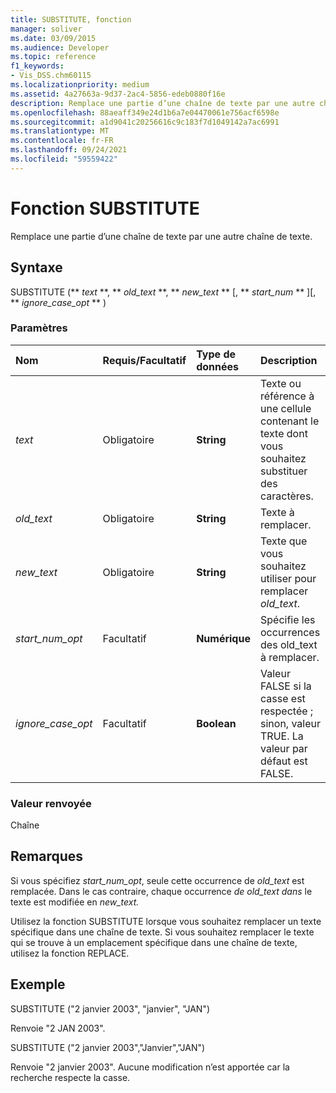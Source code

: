 ```yaml
---
title: SUBSTITUTE, fonction
manager: soliver
ms.date: 03/09/2015
ms.audience: Developer
ms.topic: reference
f1_keywords:
- Vis_DSS.chm60115
ms.localizationpriority: medium
ms.assetid: 4a27663a-9d37-2ac4-5856-edeb0880f16e
description: Remplace une partie d’une chaîne de texte par une autre chaîne de texte.
ms.openlocfilehash: 88aeaff349e24d1b6a7e04470061e756acf6598e
ms.sourcegitcommit: a1d9041c20256616c9c183f7d1049142a7ac6991
ms.translationtype: MT
ms.contentlocale: fr-FR
ms.lasthandoff: 09/24/2021
ms.locfileid: "59559422"
---
```

# <a name="substitute-function"></a>Fonction SUBSTITUTE

Remplace une partie d’une chaîne de texte par une autre chaîne de texte. 
  
## <a name="syntax"></a>Syntaxe

 SUBSTITUTE (** *text* **, ** *old_text* **, ** *new_text* ** [, ** *start_num* ** ][, ** *ignore_case_opt* ** ) 
  
### <a name="parameters"></a>Paramètres

|**Nom**|**Requis/Facultatif**|**Type de données**|**Description**|
|:-----|:-----|:-----|:-----|
| _text_ <br/> |Obligatoire  <br/> |**String** <br/> | Texte ou référence à une cellule contenant le texte dont vous souhaitez substituer des caractères.  <br/> |
| _old_text_ <br/> |Obligatoire  <br/> |**String** <br/> | Texte à remplacer.  <br/> |
| _new_text_ <br/> |Obligatoire  <br/> |**String** <br/> | Texte que vous souhaitez utiliser pour remplacer  _old_text_.  <br/> |
| _start_num_opt_ <br/> |Facultatif  <br/> |**Numérique** <br/> |Spécifie les occurrences des old_text à remplacer.  <br/> |
| _ignore_case_opt_ <br/> |Facultatif  <br/> |**Boolean** <br/> |Valeur FALSE si la casse est respectée ; sinon, valeur TRUE. La valeur par défaut est FALSE.  <br/> |
   
### <a name="return-value"></a>Valeur renvoyée

Chaîne
  
## <a name="remarks"></a>Remarques

 Si vous spécifiez  _start_num_opt_, seule cette occurrence de  _old_text_ est remplacée. Dans le cas contraire, chaque occurrence  _de old_text_  _dans_ le texte est modifiée en  _new_text._
  
Utilisez la fonction SUBSTITUTE lorsque vous souhaitez remplacer un texte spécifique dans une chaîne de texte. Si vous souhaitez remplacer le texte qui se trouve à un emplacement spécifique dans une chaîne de texte, utilisez la fonction REPLACE.
  
## <a name="example"></a>Exemple

SUBSTITUTE ("2 janvier 2003", "janvier", "JAN") 
  
Renvoie "2 JAN 2003". 
  
SUBSTITUTE ("2 janvier 2003","Janvier","JAN") 
  
Renvoie "2 janvier 2003". Aucune modification n’est apportée car la recherche respecte la casse. 
  

